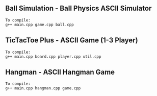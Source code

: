 ## Ball Simulation  -   Ball Physics ASCII Simulator
    To compile:
    g++ main.cpp game.cpp ball.cpp

## TicTacToe Plus   -   ASCII Game (1-3 Player)
    To compile:
    g++ main.cpp board.cpp player.cpp util.cpp
    
## Hangman          -   ASCII Hangman Game
    To compile:
    g++ main.cpp hangman.cpp game.cpp

